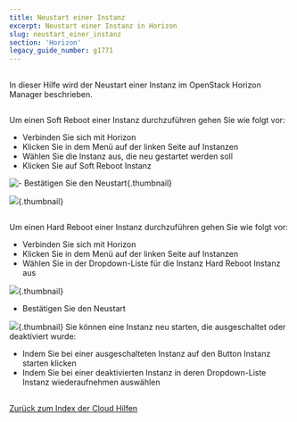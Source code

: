 ```yaml
---
title: Neustart einer Instanz
excerpt: Neustart einer Instanz in Horizon
slug: neustart_einer_instanz
section: 'Horizon'
legacy_guide_number: g1771
---
```



## 
In dieser Hilfe wird der Neustart einer Instanz im OpenStack Horizon Manager beschrieben.


## 
Um einen Soft Reboot einer Instanz durchzuführen gehen Sie wie folgt vor:


- Verbinden Sie sich mit Horizon
- Klicken Sie in dem Menü auf der linken Seite auf Instanzen
- Wählen Sie die Instanz aus, die neu gestartet werden soll
- Klicken Sie auf Soft Reboot Instanz



![- Bestätigen Sie den Neustart](images/img_2619.jpg){.thumbnail}

![](images/img_2620.jpg){.thumbnail}


## 
Um einen Hard Reboot einer Instanz durchzuführen gehen Sie wie folgt vor:


- Verbinden Sie sich mit Horizon
- Klicken Sie in dem Menü auf der linken Seite auf Instanzen
- Wählen Sie in der Dropdown-Liste für die Instanz Hard Reboot Instanz aus



![](images/img_2621.jpg){.thumbnail}

- Bestätigen Sie den Neustart



![](images/img_2622.jpg){.thumbnail}
Sie können eine Instanz neu starten, die ausgeschaltet oder deaktiviert wurde:


- Indem Sie bei einer ausgeschalteten Instanz auf den Button Instanz starten klicken
- Indem Sie bei einer deaktivierten Instanz in deren Dropdown-Liste Instanz wiederaufnehmen auswählen




## 
[Zurück zum Index der Cloud Hilfen]({legacy}1785)

